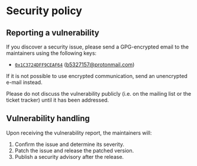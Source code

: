 # Security policy

## Reporting a vulnerability

If you discover a security issue, please send a GPG-encrypted email to the maintainers using the following keys:

- [`0x1C3724DFF9CEAF64`](https://keys.openpgp.org/vks/v1/by-fingerprint/46C4ACD8B7B3F77DC8C2E8ED1C3724DFF9CEAF64) ([b5327157@protonmail.com](mailto:b5327157@protonmail.com))

If it is not possible to use encrypted communication, send an unencrypted e-mail instead.

Please do not discuss the vulnerability publicly (i.e. on the mailing list or the ticket tracker) until it has been addressed.

## Vulnerability handling

Upon receiving the vulnerability report, the maintainers will:

1. Confirm the issue and determine its severity.
2. Patch the issue and release the patched version.
3. Publish a security advisory after the release.
